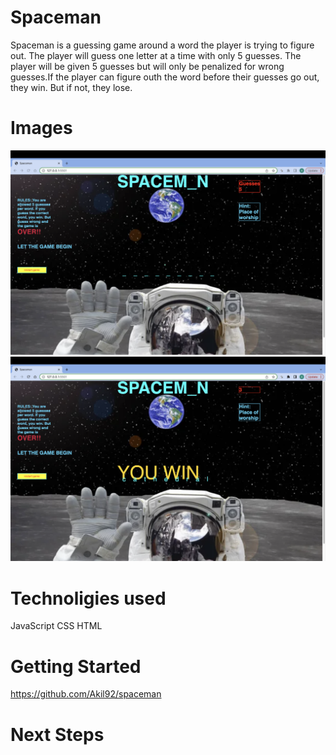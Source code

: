 # Spaceman
Spaceman is a guessing game around a word the player is trying to figure out. The player will guess one letter at a time with only 5 guesses. The player will be given 5 guesses but will only be penalized for wrong guesses.If the player can figure outh the word before their guesses go out, they win. But if not, they lose.

# Images
![Alt text](spacemanreadme.png)
![Alt text](<spaceman  win image.png>)

# Technoligies used
JavaScript
CSS
HTML

# Getting Started
https://github.com/Akil92/spaceman

# Next Steps